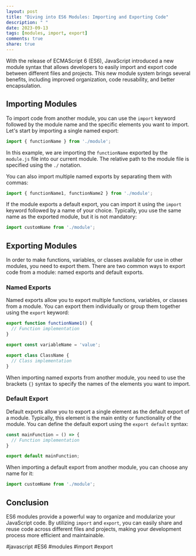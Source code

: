 ```yaml
---
layout: post
title: "Diving into ES6 Modules: Importing and Exporting Code"
description: " "
date: 2023-09-13
tags: [modules, import, export]
comments: true
share: true
---
```


With the release of ECMAScript 6 (ES6), JavaScript introduced a new module syntax that allows developers to easily import and export code between different files and projects. This new module system brings several benefits, including improved organization, code reusability, and better encapsulation.

## Importing Modules

To import code from another module, you can use the `import` keyword followed by the module name and the specific elements you want to import. Let's start by importing a single named export:

```javascript
import { functionName } from './module';
```

In this example, we are importing the `functionName` exported by the `module.js` file into our current module. The relative path to the module file is specified using the `./` notation.

You can also import multiple named exports by separating them with commas:

```javascript
import { functionName1, functionName2 } from './module';
```

If the module exports a default export, you can import it using the `import` keyword followed by a name of your choice. Typically, you use the same name as the exported module, but it is not mandatory:

```javascript
import customName from './module';
```

## Exporting Modules

In order to make functions, variables, or classes available for use in other modules, you need to export them. There are two common ways to export code from a module: named exports and default exports.

### Named Exports

Named exports allow you to export multiple functions, variables, or classes from a module. You can export them individually or group them together using the `export` keyword:

```javascript
export function functionName1() {
  // Function implementation
}

export const variableName = 'value';

export class ClassName {
  // Class implementation
}
```

When importing named exports from another module, you need to use the brackets `{}` syntax to specify the names of the elements you want to import.

### Default Export

Default exports allow you to export a single element as the default export of a module. Typically, this element is the main entity or functionality of the module. You can define the default export using the `export default` syntax:

```javascript
const mainFunction = () => {
  // Function implementation
}

export default mainFunction;
```

When importing a default export from another module, you can choose any name for it:

```javascript
import customName from './module';
```

## Conclusion

ES6 modules provide a powerful way to organize and modularize your JavaScript code. By utilizing `import` and `export`, you can easily share and reuse code across different files and projects, making your development process more efficient and maintainable.

#javascript #ES6 #modules #import #export